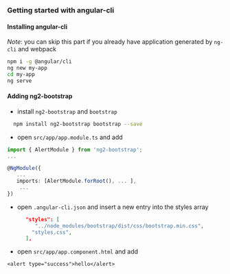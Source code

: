 ### Getting started with angular-cli
 
#### Installing angular-cli

*Note*: you can skip this part if you already have application generated by `ng-cli` and webpack
  
```bash
npm i -g @angular/cli
ng new my-app
cd my-app
ng serve
```

#### Adding ng2-bootstrap
 
 - install `ng2-bootstrap` and `bootstrap`

 ```bash
   npm install ng2-bootstrap bootstrap --save
 ```
 
- open `src/app/app.module.ts` and add

```typescript
import { AlertModule } from 'ng2-bootstrap';
...

@NgModule({
   ...
   imports: [AlertModule.forRoot(), ... ],
    ... 
})
```

- open `.angular-cli.json` and insert a new entry into the styles array 

```json
      "styles": [
         "../node_modules/bootstrap/dist/css/bootstrap.min.css",
        "styles.css",
      ],
```

- open `src/app/app.component.html` and add
```
<alert type="success">hello</alert>
```